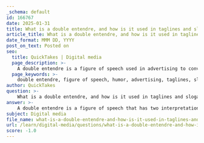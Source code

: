 ```yaml
---
_schema: default
id: 166767
date: 2025-01-31
title: What is a double entendre, and how is it used in taglines and slogans?
article_title: What is a double entendre, and how is it used in taglines and slogans?
date_format: MMM DD, YYYY
post_on_text: Posted on
seo:
  title: QuickTakes | Digital media
  page_description: >-
    A double entendre is a figure of speech used in advertising to convey dual meanings, adding depth and humor to taglines and slogans, enhancing brand appeal and engagement.
  page_keywords: >-
    double entendre, figure of speech, humor, advertising, taglines, slogans, dual meanings, memorable connections, brand appeal, creativity, Las Vegas, ArtsVegas.com, linguistics, marketing strategy
author: QuickTakes
question: >-
    What is a double entendre, and how is it used in taglines and slogans?
answer: >-
    A double entendre is a figure of speech that has two interpretations, one of which is often risqué or humorous. This technique relies on the audience's ability to recognize the dual meanings, which can add depth, wit, or a playful tone to the message. In advertising, double entendres are particularly effective in taglines and slogans because they can create memorable connections with the audience, engaging them on multiple levels.\n\nFor example, the tagline "Art, Culture, and Entertainment in Las Vegas. Rocking since 2009" from ArtsVegas.com employs a double entendre with the word "rocking." On one level, it refers to the literal aspect of musical entertainment, while on another, it conveys a sense of excitement and vibrancy associated with the arts and culture scene in Las Vegas. This dual meaning not only captures the essence of the brand but also resonates with an audience that appreciates both the literal and the figurative interpretations.\n\nUsing double entendres in taglines and slogans can enhance the appeal of a brand by making the message more engaging and thought-provoking. It encourages the audience to think beyond the surface, often leading to a more memorable experience. For instance, a bakery might use the slogan "Life is what you bake it," which plays on the word "bake" to suggest both the act of cooking and the idea of shaping one's life. This clever use of language can evoke a sense of creativity and positivity, aligning well with the brand's identity.\n\nIn summary, double entendres are a powerful tool in advertising, particularly in taglines and slogans, as they can convey complex ideas succinctly while also entertaining the audience. This technique not only enhances the memorability of the message but also fosters a deeper connection with the brand.
subject: Digital media
file_name: what-is-a-double-entendre-and-how-is-it-used-in-taglines-and-slogans.md
url: /learn/digital-media/questions/what-is-a-double-entendre-and-how-is-it-used-in-taglines-and-slogans
score: -1.0
---
```


&nbsp;